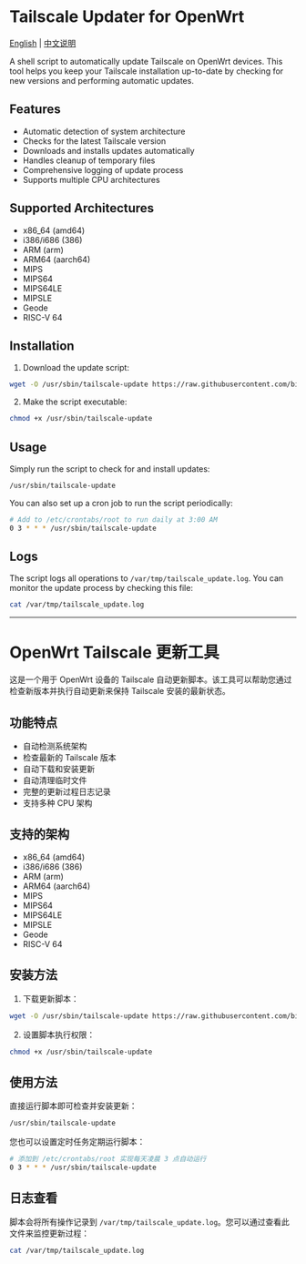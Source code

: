 # Tailscale Updater for OpenWrt

[English](#tailscale-updater-for-openwrt) | [中文说明](#openwrt-tailscale-更新工具)

A shell script to automatically update Tailscale on OpenWrt devices. This tool helps you keep your Tailscale installation up-to-date by checking for new versions and performing automatic updates.

## Features

- Automatic detection of system architecture
- Checks for the latest Tailscale version
- Downloads and installs updates automatically
- Handles cleanup of temporary files
- Comprehensive logging of update process
- Supports multiple CPU architectures

## Supported Architectures

- x86_64 (amd64)
- i386/i686 (386)
- ARM (arm)
- ARM64 (aarch64)
- MIPS
- MIPS64
- MIPS64LE
- MIPSLE
- Geode
- RISC-V 64

## Installation

1. Download the update script:
```bash
wget -O /usr/sbin/tailscale-update https://raw.githubusercontent.com/bigQY/tailscale-updater-for-openwrt/main/update.sh
```

2. Make the script executable:
```bash
chmod +x /usr/sbin/tailscale-update
```

## Usage

Simply run the script to check for and install updates:
```bash
/usr/sbin/tailscale-update
```

You can also set up a cron job to run the script periodically:
```bash
# Add to /etc/crontabs/root to run daily at 3:00 AM
0 3 * * * /usr/sbin/tailscale-update
```

## Logs

The script logs all operations to `/var/tmp/tailscale_update.log`. You can monitor the update process by checking this file:
```bash
cat /var/tmp/tailscale_update.log
```

---

# OpenWrt Tailscale 更新工具

这是一个用于 OpenWrt 设备的 Tailscale 自动更新脚本。该工具可以帮助您通过检查新版本并执行自动更新来保持 Tailscale 安装的最新状态。

## 功能特点

- 自动检测系统架构
- 检查最新的 Tailscale 版本
- 自动下载和安装更新
- 自动清理临时文件
- 完整的更新过程日志记录
- 支持多种 CPU 架构

## 支持的架构

- x86_64 (amd64)
- i386/i686 (386)
- ARM (arm)
- ARM64 (aarch64)
- MIPS
- MIPS64
- MIPS64LE
- MIPSLE
- Geode
- RISC-V 64

## 安装方法

1. 下载更新脚本：
```bash
wget -O /usr/sbin/tailscale-update https://raw.githubusercontent.com/bigQY/tailscale-updater-for-openwrt/main/update.sh
```

2. 设置脚本执行权限：
```bash
chmod +x /usr/sbin/tailscale-update
```

## 使用方法

直接运行脚本即可检查并安装更新：
```bash
/usr/sbin/tailscale-update
```

您也可以设置定时任务定期运行脚本：
```bash
# 添加到 /etc/crontabs/root 实现每天凌晨 3 点自动运行
0 3 * * * /usr/sbin/tailscale-update
```

## 日志查看

脚本会将所有操作记录到 `/var/tmp/tailscale_update.log`。您可以通过查看此文件来监控更新过程：
```bash
cat /var/tmp/tailscale_update.log
```
